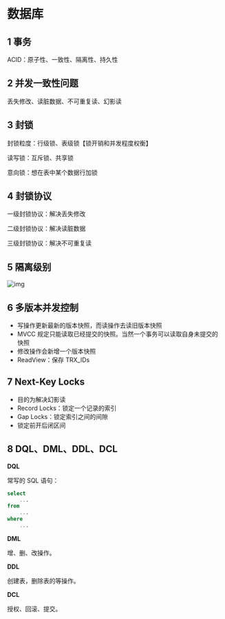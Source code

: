 # 数据库

## 1 事务

ACID：原子性、一致性、隔离性、持久性

## 2 并发一致性问题

丢失修改、读脏数据、不可重复读、幻影读

## 3 封锁

封锁粒度：行级锁、表级锁【锁开销和并发程度权衡】

读写锁：互斥锁、共享锁

意向锁：想在表中某个数据行加锁

## 4 封锁协议

一级封锁协议：解决丢失修改

二级封锁协议：解决读脏数据

三级封锁协议：解决不可重复读

## 5 隔离级别

![img](https://camo.githubusercontent.com/1632a88a3a4fa7954026cb939edf2f8a30bb5d60a1bce4921c7e0d0e4d245739/68747470733a2f2f63732d6e6f7465732d313235363130393739362e636f732e61702d6775616e677a686f752e6d7971636c6f75642e636f6d2f696d6167652d32303139313230373232333430303738372e706e67)

## 6 多版本并发控制

+ 写操作更新最新的版本快照，而读操作去读旧版本快照
+ MVCC 规定只能读取已经提交的快照。当然一个事务可以读取自身未提交的快照
+ 修改操作会新增一个版本快照
+ ReadView：保存 TRX_IDs

## 7 Next-Key Locks

+ 目的为解决幻影读
+ Record Locks：锁定一个记录的索引
+ Gap Locks：锁定索引之间的间隙
+ 锁定前开后闭区间

## 8 DQL、DML、DDL、DCL

**DQL**

常写的 SQL 语句：

```sql
select
	...
from
	...
where
	...
```

**DML**

增、删、改操作。

**DDL**

创建表，删除表的等操作。

**DCL**

授权、回滚、提交。